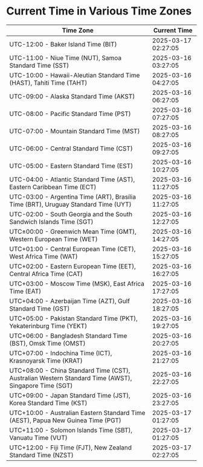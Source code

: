 # Current Time in Various Time Zones

| Time Zone | Current Time |
|-----------|--------------|
| UTC-12:00 - Baker Island Time (BIT) | 2025-03-17 02:27:05 |
| UTC-11:00 - Niue Time (NUT), Samoa Standard Time (SST) | 2025-03-16 03:27:05 |
| UTC-10:00 - Hawaii-Aleutian Standard Time (HAST), Tahiti Time (TAHT) | 2025-03-16 04:27:05 |
| UTC-09:00 - Alaska Standard Time (AKST) | 2025-03-16 06:27:05 |
| UTC-08:00 - Pacific Standard Time (PST) | 2025-03-16 07:27:05 |
| UTC-07:00 - Mountain Standard Time (MST) | 2025-03-16 08:27:05 |
| UTC-06:00 - Central Standard Time (CST) | 2025-03-16 09:27:05 |
| UTC-05:00 - Eastern Standard Time (EST) | 2025-03-16 10:27:05 |
| UTC-04:00 - Atlantic Standard Time (AST), Eastern Caribbean Time (ECT) | 2025-03-16 11:27:05 |
| UTC-03:00 - Argentina Time (ART), Brasília Time (BRT), Uruguay Standard Time (UYT) | 2025-03-16 11:27:05 |
| UTC-02:00 - South Georgia and the South Sandwich Islands Time (SGT) | 2025-03-16 12:27:05 |
| UTC±00:00 - Greenwich Mean Time (GMT), Western European Time (WET) | 2025-03-16 14:27:05 |
| UTC+01:00 - Central European Time (CET), West Africa Time (WAT) | 2025-03-16 15:27:05 |
| UTC+02:00 - Eastern European Time (EET), Central Africa Time (CAT) | 2025-03-16 16:27:05 |
| UTC+03:00 - Moscow Time (MSK), East Africa Time (EAT) | 2025-03-16 17:27:05 |
| UTC+04:00 - Azerbaijan Time (AZT), Gulf Standard Time (GST) | 2025-03-16 18:27:05 |
| UTC+05:00 - Pakistan Standard Time (PKT), Yekaterinburg Time (YEKT) | 2025-03-16 19:27:05 |
| UTC+06:00 - Bangladesh Standard Time (BST), Omsk Time (OMST) | 2025-03-16 20:27:05 |
| UTC+07:00 - Indochina Time (ICT), Krasnoyarsk Time (KRAT) | 2025-03-16 21:27:05 |
| UTC+08:00 - China Standard Time (CST), Australian Western Standard Time (AWST), Singapore Time (SGT) | 2025-03-16 22:27:05 |
| UTC+09:00 - Japan Standard Time (JST), Korea Standard Time (KST) | 2025-03-16 23:27:05 |
| UTC+10:00 - Australian Eastern Standard Time (AEST), Papua New Guinea Time (PGT) | 2025-03-17 01:27:05 |
| UTC+11:00 - Solomon Islands Time (SBT), Vanuatu Time (VUT) | 2025-03-17 01:27:05 |
| UTC+12:00 - Fiji Time (FJT), New Zealand Standard Time (NZST) | 2025-03-17 02:27:05 |
